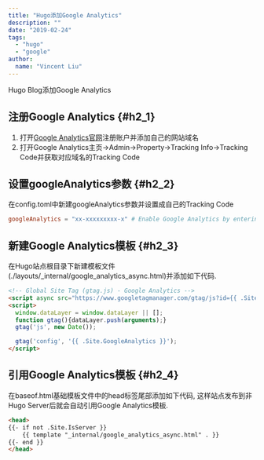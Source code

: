 ```yaml
---
title: "Hugo添加Google Analytics"
description: ""
date: "2019-02-24"
tags:
  - "hugo"
  - "google"
author:
  name: "Vincent Liu"
---
```


Hugo Blog添加Google Analytics
<!--more-->

## 注册Google Analytics {#h2_1}
1. 打开[Google Analytics官网](https://analytics.google.com/analytics/web/)注册账户并添加自己的网站域名
2. 打开Google Analytics主页->Admin->Property->Tracking Info->Tracking Code并获取对应域名的Tracking Code

## 设置googleAnalytics参数 {#h2_2}
在config.toml中新建googleAnalytics参数并设置成自己的Tracking Code

```toml
googleAnalytics = "xx-xxxxxxxxx-x" # Enable Google Analytics by entering your tracking id
```

## 新建Google Analytics模板 {#h2_3}
在Hugo站点根目录下新建模板文件(./layouts/_internal/google_analytics_async.html)并添加如下代码.

```html
<!-- Global Site Tag (gtag.js) - Google Analytics -->
<script async src="https://www.googletagmanager.com/gtag/js?id={{ .Site.GoogleAnalytics }}"></script>
<script>
  window.dataLayer = window.dataLayer || [];
  function gtag(){dataLayer.push(arguments);}
  gtag('js', new Date());

  gtag('config', '{{ .Site.GoogleAnalytics }}');
</script>
```

## 引用Google Analytics模板 {#h2_4}
在baseof.html基础模板文件中的head标签尾部添加如下代码, 这样站点发布到非Hugo Server后就会自动引用Google Analytics模板.
```html
<head>
{{- if not .Site.IsServer }}
	{{ template "_internal/google_analytics_async.html" . }}
{{- end }}
</head>
```
